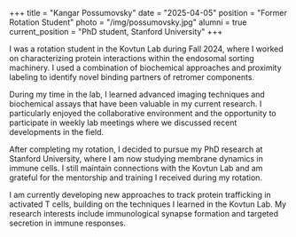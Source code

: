 +++
title = "Kangar Possumovsky"
date = "2025-04-05"
position = "Former Rotation Student"
photo = "/img/possumovsky.jpg"
alumni = true
current_position = "PhD student, Stanford University"
+++

I was a rotation student in the Kovtun Lab during Fall 2024, where I worked on characterizing protein interactions within the endosomal sorting machinery. I used a combination of biochemical approaches and proximity labeling to identify novel binding partners of retromer components.

During my time in the lab, I learned advanced imaging techniques and biochemical assays that have been valuable in my current research. I particularly enjoyed the collaborative environment and the opportunity to participate in weekly lab meetings where we discussed recent developments in the field.

After completing my rotation, I decided to pursue my PhD research at Stanford University, where I am now studying membrane dynamics in immune cells. I still maintain connections with the Kovtun Lab and am grateful for the mentorship and training I received during my rotation.

I am currently developing new approaches to track protein trafficking in activated T cells, building on the techniques I learned in the Kovtun Lab. My research interests include immunological synapse formation and targeted secretion in immune responses.